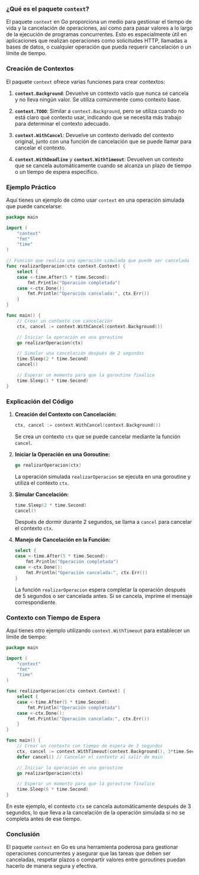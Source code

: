 ### ¿Qué es el paquete `context`?

El paquete `context` en Go proporciona un medio para gestionar el tiempo de vida y la cancelación de operaciones, así como para pasar valores a lo largo de la ejecución de programas concurrentes. Esto es especialmente útil en aplicaciones que realizan operaciones como solicitudes HTTP, llamadas a bases de datos, o cualquier operación que pueda requerir cancelación o un límite de tiempo.

### Creación de Contextos

El paquete `context` ofrece varias funciones para crear contextos:

1. **`context.Background`**: Devuelve un contexto vacío que nunca se cancela y no lleva ningún valor. Se utiliza comúnmente como contexto base.

2. **`context.TODO`**: Similar a `context.Background`, pero se utiliza cuando no está claro qué contexto usar, indicando que se necesita más trabajo para determinar el contexto adecuado.

3. **`context.WithCancel`**: Devuelve un contexto derivado del contexto original, junto con una función de cancelación que se puede llamar para cancelar el contexto.

4. **`context.WithDeadline`** y **`context.WithTimeout`**: Devuelven un contexto que se cancela automáticamente cuando se alcanza un plazo de tiempo o un tiempo de espera específico.

### Ejemplo Práctico

Aquí tienes un ejemplo de cómo usar `context` en una operación simulada que puede cancelarse:

```go
package main

import (
    "context"
    "fmt"
    "time"
)

// Función que realiza una operación simulada que puede ser cancelada
func realizarOperacion(ctx context.Context) {
    select {
    case <-time.After(5 * time.Second):
        fmt.Println("Operación completada")
    case <-ctx.Done():
        fmt.Println("Operación cancelada:", ctx.Err())
    }
}

func main() {
    // Crear un contexto con cancelación
    ctx, cancel := context.WithCancel(context.Background())

    // Iniciar la operación en una goroutine
    go realizarOperacion(ctx)

    // Simular una cancelación después de 2 segundos
    time.Sleep(2 * time.Second)
    cancel()

    // Esperar un momento para que la goroutine finalice
    time.Sleep(1 * time.Second)
}
```

### Explicación del Código

1. **Creación del Contexto con Cancelación:**
   ```go
   ctx, cancel := context.WithCancel(context.Background())
   ```
   Se crea un contexto `ctx` que se puede cancelar mediante la función `cancel`.

2. **Iniciar la Operación en una Goroutine:**
   ```go
   go realizarOperacion(ctx)
   ```
   La operación simulada `realizarOperacion` se ejecuta en una goroutine y utiliza el contexto `ctx`.

3. **Simular Cancelación:**
   ```go
   time.Sleep(2 * time.Second)
   cancel()
   ```
   Después de dormir durante 2 segundos, se llama a `cancel` para cancelar el contexto `ctx`.

4. **Manejo de Cancelación en la Función:**
   ```go
   select {
   case <-time.After(5 * time.Second):
       fmt.Println("Operación completada")
   case <-ctx.Done():
       fmt.Println("Operación cancelada:", ctx.Err())
   }
   ```
   La función `realizarOperacion` espera completar la operación después de 5 segundos o ser cancelada antes. Si se cancela, imprime el mensaje correspondiente.

### Contexto con Tiempo de Espera

Aquí tienes otro ejemplo utilizando `context.WithTimeout` para establecer un límite de tiempo:

```go
package main

import (
    "context"
    "fmt"
    "time"
)

func realizarOperacion(ctx context.Context) {
    select {
    case <-time.After(5 * time.Second):
        fmt.Println("Operación completada")
    case <-ctx.Done():
        fmt.Println("Operación cancelada:", ctx.Err())
    }
}

func main() {
    // Crear un contexto con tiempo de espera de 3 segundos
    ctx, cancel := context.WithTimeout(context.Background(), 3*time.Second)
    defer cancel() // Cancelar el contexto al salir de main

    // Iniciar la operación en una goroutine
    go realizarOperacion(ctx)

    // Esperar un momento para que la goroutine finalice
    time.Sleep(6 * time.Second)
}
```

En este ejemplo, el contexto `ctx` se cancela automáticamente después de 3 segundos, lo que lleva a la cancelación de la operación simulada si no se completa antes de ese tiempo.

### Conclusión

El paquete `context` en Go es una herramienta poderosa para gestionar operaciones concurrentes y asegurar que las tareas que deben ser canceladas, respetar plazos o compartir valores entre goroutines puedan hacerlo de manera segura y efectiva.


